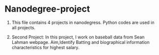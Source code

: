 # Nanodegree-project
1. This file contains 4 projects in nanodegress. Python codes are used in all projects.

2. Second Project: In this project, I work on baseball data from Sean Lahman webpage. Aim,Identify Batting and biographical information   characteristics for highest salary.


